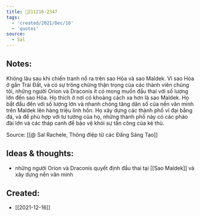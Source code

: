 ```yaml
---
title: 💬211216-2347
tags:
  - 'created/2021/Dec/16'
  - 'quotes'
source:
  - Sal
---
```


## Notes:
Không lâu sau khi chiến tranh nổ ra trên sao Hỏa và sao Maldek. Vì sao Hỏa ở gần Trái Đất, và có sự trông chừng thận trọng của các thành viên chúng tôi, những người Orion và Draconis ít có mong muốn đầu thai với số lượng lớn đến sao Hỏa. Họ thích ở nơi có khoảng cách xa hơn là sao Maldek. Họ bắt đầu đến với số lượng lớn và nhanh chóng tăng dân số của nền văn minh trên Maldek lên hàng triệu linh hồn. Họ xây dựng các thành phố vĩ đại bằng đá, và để phù hợp với tư tưởng của họ, những thành phố này có các pháo đài lớn và các tháp canh để bảo vệ khỏi sự tấn công của kẻ thù.

Source: [[@ Sal Rachele, Thông điệp từ các Đấng Sáng Tạo]]

## Ideas & thoughts:
- những người Orion và Draconis quyết định đầu thai tại [[Sao Maldek]] và xây dựng nền văn minh

## Created:
- [[2021-12-16]]
